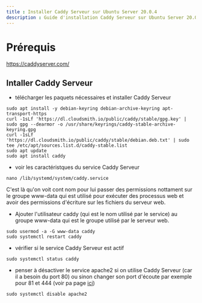 ```yaml
---
title : Installer Caddy Serveur sur Ubuntu Server 20.0.4
description : Guide d'installation Caddy Serveur sur Ubuntu Server 20.0.4
---
```


# Prérequis

https://caddyserver.com/

## Intaller Caddy Serveur

- télécharger les paquets nécessaires et installer Caddy Serveur

```shell
sudo apt install -y debian-keyring debian-archive-keyring apt-transport-https
curl -1sLf 'https://dl.cloudsmith.io/public/caddy/stable/gpg.key' | sudo gpg --dearmor -o /usr/share/keyrings/caddy-stable-archive-keyring.gpg
curl -1sLf 'https://dl.cloudsmith.io/public/caddy/stable/debian.deb.txt' | sudo tee /etc/apt/sources.list.d/caddy-stable.list
sudo apt update
sudo apt install caddy
```

- voir les caractéristques du service Caddy Serveur

```shell
nano /lib/systemd/system/caddy.service
```

C'est là qu'on voit cont nom pour lui passer des permissions nottament sur le groupe www-data 
qui est utilisé pour exécuter des processus web et avoir des permissions d'écriture sur les fichiers du serveur web.

- Ajouter l'utilisateur caddy (qui est le nom utilisé par le service) au groupe www-data qui est le groupe utilisé par le serveur web.

```shell
sudo usermod -a -G www-data caddy
sudo systemctl restart caddy
```

- vérifier si le service Caddy Serveur est actif

```shell
sudo systemctl status caddy
```

- penser à désactiver le service apache2 si on utilise Caddy Serveur (car il a besoin du port 80) ou sinon changer son port d'écoute par exemple pour 81 et 444 (voir pa page 
[ici](/docs/system/caddy-apache.md))

```shell
sudo systemctl disable apache2
```

